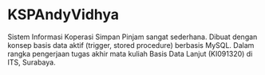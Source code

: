 KSPAndyVidhya
=============

Sistem Informasi Koperasi Simpan Pinjam sangat sederhana. Dibuat dengan konsep basis data aktif (trigger, stored procedure) berbasis MySQL. Dalam rangka pengerjaan tugas akhir mata kuliah Basis Data Lanjut (KI091320) di ITS, Surabaya.
